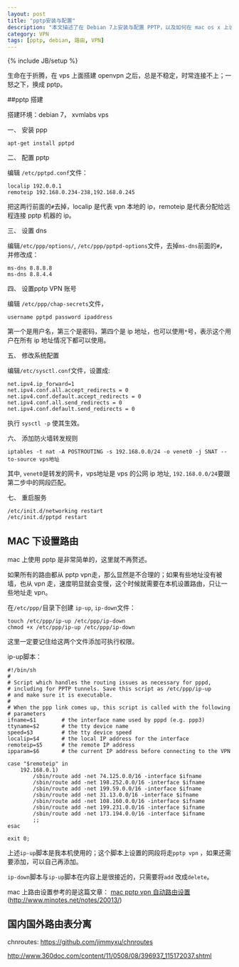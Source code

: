 ```yaml
---
layout: post
title: "pptp安装与配置"
description: "本文描述了在 Debian 7上安装与配置 PPTP，以及如何在 mac os x 上设置路由。"
category: VPN
tags: [pptp, debian, 路由, VPN]
---
```

{% include JB/setup %}

生命在于折腾，在 vps 上面搭建 openvpn 之后，总是不稳定，时常连接不上；一怒之下，换成 pptp。

##pptp 搭建

搭建环境：debian 7， xvmlabs vps

一、 安装 ppp

~~~
apt-get install pptpd
~~~

二、 配置 pptp

编辑 `/etc/pptpd.conf`文件：
 
~~~
localip 192.0.0.1
remoteip 192.168.0.234-238,192.168.0.245
~~~
 
把这两行前面的`#`去掉，localip 是代表 vpn 本地的 ip，remoteip 是代表分配给远程连接 pptp 机器的 ip。

三、 设置 dns

编辑`/etc/ppp/options/`, `/etc/ppp/pptpd-options`文件，去掉`ms-dns`前面的`#`，并修改成：

~~~
ms-dns 8.8.8.8
ms-dns 8.8.4.4
~~~

四、 设置pptp VPN 账号

编辑 `/etc/ppp/chap-secrets`文件，

~~~
username pptpd password ipaddress
~~~

第一个是用户名，第三个是密码，第四个是 ip 地址，也可以使用`*`号，表示这个用户在所有 ip 地址情况下都可以使用。

五、 修改系统配置
    
编辑`/etc/sysctl.conf`文件，设置成:
    
~~~
net.ipv4.ip_forward=1
net.ipv4.conf.all.accept_redirects = 0
net.ipv4.conf.default.accept_redirects = 0
net.ipv4.conf.all.send_redirects = 0
net.ipv4.conf.default.send_redirects = 0
~~~

执行 `sysctl -p` 使其生效。

六、 添加防火墙转发规则

~~~
iptables -t nat -A POSTROUTING -s 192.168.0.0/24 -o venet0 -j SNAT --to-source vps地址
~~~

其中, `venet0`是转发的网卡，vps地址是 vps 的公网 ip 地址, `192.168.0.0/24`要跟第二步中的网段匹配。

七、 重启服务

~~~
/etc/init.d/networking restart
/etc/init.d/pptpd restart
~~~

## MAC 下设置路由

mac 上使用 pptp 是非常简单的，这里就不再赘述。

如果所有的路由都从 pptp vpn走，那么显然是不合理的；如果有些地址没有被墙，也从 vpn 走，速度明显就会变慢，这个时候就需要在本机设置路由，只让一些地址走 vpn。

在`/etc/ppp/`目录下创建 `ip-up`, `ip-down`文件：

~~~
touch /etc/ppp/ip-up /etc/ppp/ip-down
chmod +x /etc/ppp/ip-up /etc/ppp/ip-down
~~~

这里一定要记住给这两个文件添加可执行权限。

ip-up脚本：

~~~
#!/bin/sh
#
# Script which handles the routing issues as necessary for pppd,
# including for PPTP tunnels. Save this script as /etc/ppp/ip-up
# and make sure it is executable.
#
# When the ppp link comes up, this script is called with the following
# parameters
ifname=$1        # the interface name used by pppd (e.g. ppp3)
ttyname=$2       # the tty device name
speed=$3         # the tty device speed
localip=$4       # the local IP address for the interface
remoteip=$5      # the remote IP address
ipparam=$6       # the current IP address before connecting to the VPN

case "$remoteip" in
    192.168.0.1)
        /sbin/route add -net 74.125.0.0/16 -interface $ifname
        /sbin/route add -net 198.252.0.0/16 -interface $ifname
        /sbin/route add -net 199.59.0.0/16 -interface $ifname
        /sbin/route add -net 31.13.0.0/16 -interface $ifname
        /sbin/route add -net 108.160.0.0/16 -interface $ifname
        /sbin/route add -net 199.231.0.0/16 -interface $ifname
        /sbin/route add -net 173.194.0.0/16 -interface $ifname
        ;;
esac

exit 0;
~~~

上述`ip-up`脚本是我本机使用的；这个脚本上设置的网段将走`pptp vpn` ，如果还需要添加，可以自己再添加。

`ip-down`脚本与`ip-up`脚本在内容上是很接近的，只需要将`add` 改成`delete`。

mac 上路由设置参考的是这篇文章：
[mac pptp vpn 自动路由设置](http://www.minotes.net/notes/20013/)(http://www.minotes.net/notes/20013/)


## 国内国外路由表分离
 
chnroutes: https://github.com/jimmyxu/chnroutes 

http://www.360doc.com/content/11/0508/08/396937_115172037.shtml
